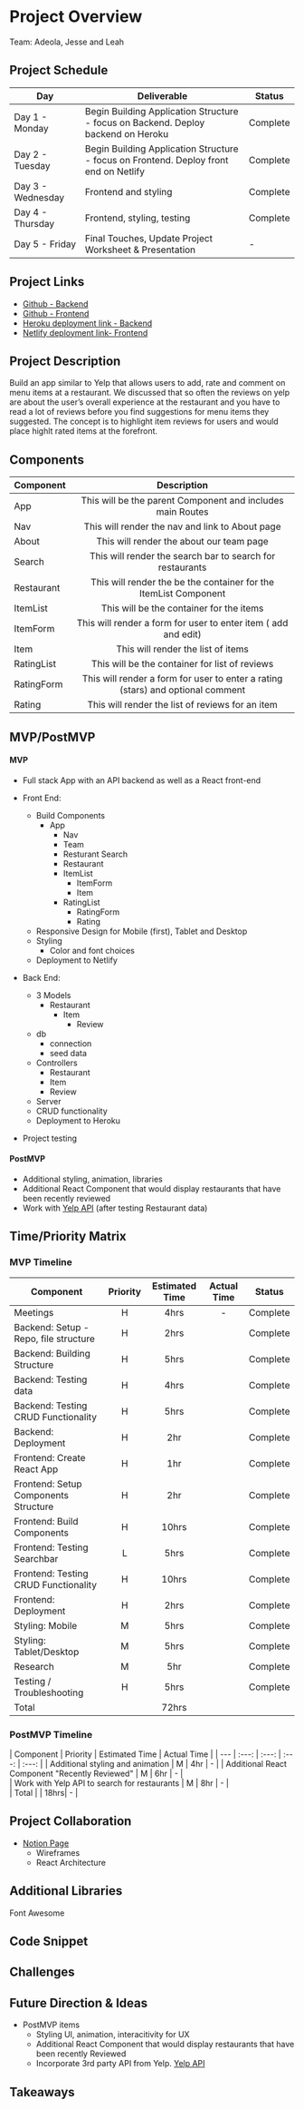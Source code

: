 # Project Overview

Team: Adeola, Jesse and Leah

## Project Schedule

|  Day | Deliverable | Status
|---|---| ---|
|Day 1 - Monday| Begin Building Application Structure - focus on Backend. Deploy backend on Heroku | Complete
|Day 2 - Tuesday| Begin Building Application Structure - focus on Frontend. Deploy front end on Netlify | Complete
|Day 3 - Wednesday| Frontend and styling  | Complete
|Day 4 - Thursday| Frontend, styling, testing | Complete
|Day 5 - Friday| Final Touches, Update Project Worksheet & Presentation | -


## Project Links

- [Github - Backend](https://github.com/adeola-ak/palatebackend)
- [Github - Frontend](https://github.com/adeola-ak/palatefrontend)
- [Heroku deployment link - Backend](https://aa-palate-backend.herokuapp.com/)
- [Netlify deployment link- Frontend](https://angry-varahamihira-1df144.netlify.app/)

## Project Description

Build an app similar to Yelp that allows users to add, rate and comment on menu items at a restaurant. We discussed that so often the reviews on yelp are about the user’s overall experience at the restaurant and you have to read a lot of reviews before you find suggestions for menu items they suggested. The concept is to highlight item reviews for users and would place highlt rated items at the forefront.

## Components

| Component | Description | 
| --- | :---: |  
| App | This will be the parent Component and includes main Routes | 
| Nav | This will render the nav and link to About page | 
| About | This will render the about our team page | 
| Search | This will render the search bar to search for restaurants| 
| Restaurant | This will render the  be the container for the ItemList Component | 
| ItemList | This will be the container for the items | 
| ItemForm | This will render a form for user to enter item ( add and edit) | 
| Item | This will render the list of items | 
| RatingList | This will be the container for list of reviews| 
| RatingForm | This will render a form for user to enter a rating (stars) and optional comment | 
| Rating | This will render the list of reviews for an item |

## MVP/PostMVP 

#### MVP 
- Full stack App with an API backend as well as a React front-end

- Front End:
    - Build Components
        - App 
            - Nav
            - Team
            - Resturant Search
            - Restaurant
            - ItemList
                - ItemForm
                - Item
            - RatingList
                - RatingForm 
                - Rating 
	- Responsive Design for Mobile (first), Tablet and Desktop
    - Styling 
	    - Color and font choices
    - Deployment to Netlify

- Back End: 
	- 3 Models 
        - Restaurant
            - Item 
                - Review
    - db
        - connection
        - seed data
    - Controllers
        - Restaurant
        - Item
        - Review
    - Server
    - CRUD functionality
    - Deployment to Heroku
- Project testing 

#### PostMVP 
- Additional styling, animation, libraries
- Additional React Component that would display restaurants that have been recently reviewed
- Work with [Yelp API](https://www.yelp.com/developers/documentation/v3) (after testing Restaurant data)

## Time/Priority Matrix

### MVP Timeline

| Component | Priority | Estimated Time | Actual Time | Status |
| --- | :---: |  :---: | :---: | :---: |
| Meetings | H | 4hrs| - | Complete |
| Backend: Setup - Repo, file structure | H | 2hrs|  | Complete |
| Backend: Building Structure | H | 5hrs|  | Complete |
| Backend: Testing data | H | 4hrs|  | Complete |
| Backend: Testing CRUD Functionality | H | 5hrs|  | Complete |
| Backend: Deployment | H | 2hr | | Complete |
| Frontend: Create React App | H | 1hr|  | Complete |
| Frontend: Setup Components Structure | H | 2hr| | Complete |
| Frontend: Build Components | H | 10hrs|  | Complete |
| Frontend: Testing Searchbar | L | 5hrs|  | Complete |
| Frontend: Testing CRUD Functionality | H | 10hrs|  | Complete |
| Frontend: Deployment| H | 2hrs|  | Complete |
| Styling: Mobile | M | 5hrs|  | Complete |
| Styling: Tablet/Desktop | M | 5hrs|  | Complete  |
| Research | M | 5hr|  | Complete |
| Testing / Troubleshooting | H | 5hrs|  | Complete |
| Total |  | 72hrs|  | |


### PostMVP Timeline
| Component | Priority | Estimated Time | Actual Time | 
| --- | :---: |  :---: | :---: | :---: | 
| Additional styling and animation | M | 4hr | - | 
| Additional React Component "Recently Reviewed" | M | 6hr | - |  
| Work with Yelp API to search for restaurants | M | 8hr | - |  
| Total |  | 18hrs| - | 


## Project Collaboration
- [Notion Page](https://www.notion.so/6abe7434a98a457da840a400284fb91a?v=21050a9ead9c43e2aed069234b64714e)
    - Wireframes
    - React Architecture
    
## Additional Libraries
Font Awesome

## Code Snippet



## Challenges 


## Future Direction & Ideas
- PostMVP items
    - Styling UI, animation, interacitivity for UX
    - Additional React Component that would display restaurants that have been recently Reviewed
    - Incorporate 3rd party API from Yelp. [Yelp API](https://www.yelp.com/developers/documentation/v3)



## Takeaways